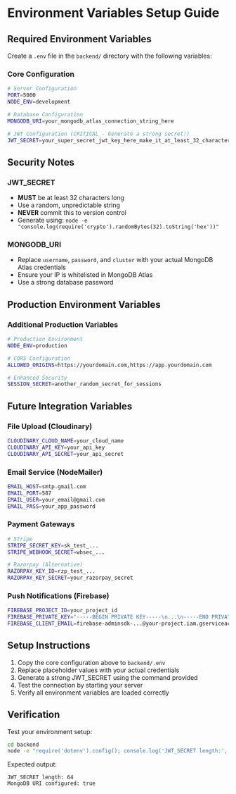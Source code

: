 # Environment Variables Setup Guide

## Required Environment Variables

Create a `.env` file in the `backend/` directory with the following variables:

### Core Configuration
```bash
# Server Configuration
PORT=5000
NODE_ENV=development

# Database Configuration
MONGODB_URI=your_mongodb_atlas_connection_string_here

# JWT Configuration (CRITICAL - Generate a strong secret!)
JWT_SECRET=your_super_secret_jwt_key_here_make_it_at_least_32_characters_long
```

## Security Notes

### JWT_SECRET
- **MUST** be at least 32 characters long
- Use a random, unpredictable string
- **NEVER** commit this to version control
- Generate using: `node -e "console.log(require('crypto').randomBytes(32).toString('hex'))"`

### MONGODB_URI
- Replace `username`, `password`, and `cluster` with your actual MongoDB Atlas credentials
- Ensure your IP is whitelisted in MongoDB Atlas
- Use a strong database password

## Production Environment Variables

### Additional Production Variables
```bash
# Production Environment
NODE_ENV=production

# CORS Configuration
ALLOWED_ORIGINS=https://yourdomain.com,https://app.yourdomain.com

# Enhanced Security
SESSION_SECRET=another_random_secret_for_sessions
```

## Future Integration Variables

### File Upload (Cloudinary)
```bash
CLOUDINARY_CLOUD_NAME=your_cloud_name
CLOUDINARY_API_KEY=your_api_key  
CLOUDINARY_API_SECRET=your_api_secret
```

### Email Service (NodeMailer)
```bash
EMAIL_HOST=smtp.gmail.com
EMAIL_PORT=587
EMAIL_USER=your_email@gmail.com
EMAIL_PASS=your_app_password
```

### Payment Gateways
```bash
# Stripe
STRIPE_SECRET_KEY=sk_test_...
STRIPE_WEBHOOK_SECRET=whsec_...

# Razorpay (Alternative)
RAZORPAY_KEY_ID=rzp_test_...
RAZORPAY_KEY_SECRET=your_razorpay_secret
```

### Push Notifications (Firebase)
```bash
FIREBASE_PROJECT_ID=your_project_id
FIREBASE_PRIVATE_KEY="-----BEGIN PRIVATE KEY-----\n...\n-----END PRIVATE KEY-----\n"
FIREBASE_CLIENT_EMAIL=firebase-adminsdk-...@your-project.iam.gserviceaccount.com
```

## Setup Instructions

1. Copy the core configuration above to `backend/.env`
2. Replace placeholder values with your actual credentials
3. Generate a strong JWT_SECRET using the command provided
4. Test the connection by starting your server
5. Verify all environment variables are loaded correctly

## Verification

Test your environment setup:
```bash
cd backend
node -e "require('dotenv').config(); console.log('JWT_SECRET length:', process.env.JWT_SECRET?.length); console.log('MongoDB URI configured:', !!process.env.MONGODB_URI);"
```

Expected output:
```
JWT_SECRET length: 64
MongoDB URI configured: true
``` 